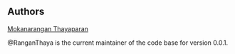 ## Authors

[Mokanarangan Thayaparan](https://github.com/RanganThaya)

@RanganThaya is the current maintainer of the code base for version 0.0.1.
